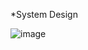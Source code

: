 <i class="fab fa-github"></i>

*System Design

![image](https://github.com/user-attachments/assets/cc02b63c-cd08-4caf-b573-b51a25e9c255)
